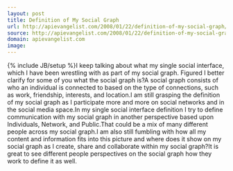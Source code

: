 ```yaml
---
layout: post
title: Definition of My Social Graph
url: http://apievangelist.com/2008/01/22/definition-of-my-social-graph/
source: http://apievangelist.com/2008/01/22/definition-of-my-social-graph/
domain: apievangelist.com
image: 
---
```

{% include JB/setup %}I keep talking about what my single social interface, which I have been wrestling with as part of my social graph.  Figured I better clarify for some of you what the social graph is?A social graph consists of who an individual is connected to based on the type of connections, such as work, friendship, interests, and location.I am still grasping the definition of my social graph as I participate more and more on social networks and in the social media space.In my single social interface definition I try to define communication with my social graph in another perspective based upon Individuals, Network, and Public.That could be a mix of many different people across my social graph.I am also still fumbling with how all my content and information fits into this picture and where does it show on my social graph as I create, share and collaborate within my social graph?It is great to see different people perspectives on the social graph how they work to define it as well.
